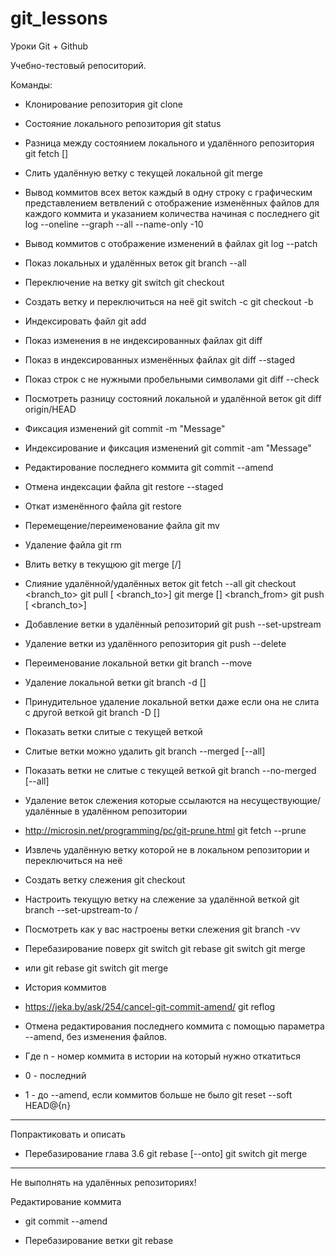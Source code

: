 # git_lessons
Уроки Git + Github

Учебно-тестовый репоситорий.


Команды:

- Клонирование репозитория
git clone <Repository URL>

- Состояние локального репозитория
git status

- Разница между состоянием локального и удалённого репозитория
git fetch [<origin>]

- Слить удалённую ветку с текущей локальной
git merge

- Вывод коммитов
  всех веток
  каждый в одну строку
  с графическим представлением ветвлений
  с отображение изменённых файлов для каждого коммита
  и указанием количества начиная с последнего
git log --oneline --graph --all --name-only -10

- Вывод коммитов с отображение изменений в файлах
git log --patch

- Показ локальных и удалённых веток
git branch --all

- Переключение на ветку
git switch <branch-name>
git checkout <branch-name>

- Создать ветку и переключиться на неё
git switch -c <branch-name>
git checkout -b <branch-name>

- Индексировать файл
git add <file>

- Показ изменения в не индексированных файлах
git diff

- Показ в индексированных изменённых файлах
git diff --staged

- Показ строк с не нужными пробельными символами
git diff --check

- Посмотреть разницу состояний локальной и удалённой веток
git diff origin/HEAD

- Фиксация изменений
git commit -m "Message"

- Индексирование и фиксация изменений
git commit -am "Message"

- Редактирование последнего коммита
git commit --amend

- Отмена индексации файла
git restore --staged <file>

- Откат изменённого файла
git restore <file>

- Перемещение/переименование файла
git mv <file-from> <file-to>

- Удаление файла
git rm <file>

- Влить ветку в текущюю
git merge [<origin>/]<branch-name>

- Слияние удалённой/удалённых веток
git fetch --all
git checkout <branch_to>
git pull [<origin> <branch_to>]
git merge [<origin>] <branch_from>
git push [<origin> <branch_to>]

- Добавление ветки в удалённый репозиторий
git push --set-upstream <origin> <branch-name>

- Удаление ветки из удалённого репозитория
git push <origin> --delete <branch-name>

- Переименование локальной ветки
git branch --move <branch-name-from> <branch-name-to>

- Удаление локальной ветки
git branch -d <branch-name> [<branch-name>]

- Принудительное удаление локальной ветки даже если она не слита с другой веткой
git branch -D <branch-name> [<branch-name>]

- Показать ветки слитые с текущей веткой
- Слитые ветки можно удалить
git branch --merged [--all]

- Показать ветки не слитые с текущей веткой
git branch --no-merged [--all]

- Удаление веток слежения которые ссылаются на несуществующие/удалённые в удалённом репозитории
- http://microsin.net/programming/pc/git-prune.html
git fetch --prune

- Извлечь удалённую ветку которой не в локальном репозитории и переключиться на неё
- Создать ветку слежения
git checkout <branch-name>

- Настроить текущую ветку на слежение за удалённой веткой
git branch --set-upstream-to <origin>/<branch-name>

- Посмотреть как у вас настроены ветки слежения
git branch -vv

- Перебазирование <branch-from> поверх <branch-to>
git switch <branch-from>
git rebase <branch-to>
git switch <branch-to>
git merge <branch-from>
- или
git rebase <branch-to> <branch-from>
git switch <branch-to>
git merge <branch-from>

- История коммитов
- https://jeka.by/ask/254/cancel-git-commit-amend/
git reflog
- Отмена редактирования последнего коммита с помощью параметра --amend,  без изменения файлов.
- Где n - номер коммита в истории на который нужно откатиться
- 0 - последний
- 1 - до --amend, если коммитов больше не было
git reset --soft HEAD@{n}


------------------------------------------------

Попрактиковать и описать

- Перебазирование глава 3.6
git rebase [--onto] <branch-to> <branch-from>
git switch <branch-to>
git merge <branch-from>

------------------------------------------------

Не выполнять на удалённых репозиториях!

Редактирование коммита
- git commit --amend 

- Перебазирование ветки
git rebase <origin> <branch-name>
